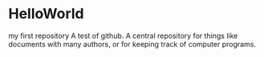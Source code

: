 # HelloWorld
my first repository
A test of github. A central repository for things like documents with many authors,
or for keeping track of computer programs.
